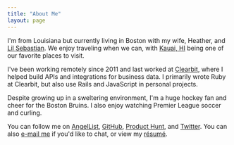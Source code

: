 ```yaml
---
title: "About Me"
layout: page
---
```


I'm from Louisiana but currently living in Boston with my wife, Heather, and
[Lil Sebastian][]. We enjoy traveling when we can, with [Kauai, HI][] being one
of our favorite places to visit.

I've been working remotely since 2011 and last worked at [Clearbit][], where I
helped build APIs and integrations for business data. I primarily wrote Ruby at
Clearbit, but also use Rails and JavaScript in personal projects.

Despite growing up in a sweltering environment, I'm a huge hockey fan and cheer
for the Boston Bruins. I also enjoy watching Premier League soccer and curling.

You can follow me on [AngelList][], [GitHub][], [Product Hunt][], and
[Twitter][]. You can also [e-mail me][] if you'd like to chat, or view my
[résumé][].

[AngelList]: https://angel.co/u/tristan-dunn
[Clearbit]: https://clearbit.com
[GitHub]: https://github.com/tristandunn
[e-mail me]: mailto:hello@tristandunn.com
[Kauai, HI]: https://www.instagram.com/p/BZNJtlClo_K/
[Lil Sebastian]: https://instagram.com/lilsebastipoo
[Product Hunt]: https://www.producthunt.com/@tristandunn
[résumé]: /resume/
[Twitter]: https://twitter.com/tristandunn
